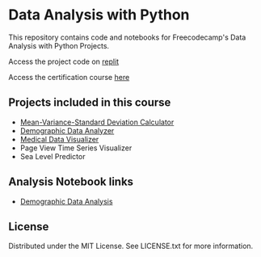 # Data Analysis with Python
This repository contains code and notebooks for Freecodecamp's Data Analysis with Python Projects.

Access the project code on [replit](https://replit.com/@sharmas1ddharth) 

Access the certification course [here](https://www.freecodecamp.org/learn/data-analysis-with-python/)

## Projects included in this course
- [Mean-Variance-Standard Deviation Calculator](https://github.com/sharmas1ddharth/Data-Analysis-with-python/tree/main/Mean-Variance-Standard_Deviation_Calculator)
- [Demographic Data Analyzer](https://github.com/sharmas1ddharth/Data-Analysis-with-python/tree/main/Demographic-data-analysis)
- [Medical Data Visualizer](https://github.com/sharmas1ddharth/Data-Analysis-with-python/tree/main/Medical-data-visualizer)
- Page View Time Series Visualizer
- Sea Level Predictor

## Analysis Notebook links

- [Demographic Data Analysis](https://datalore.jetbrains.com/notebook/jGVfrtnn5vDdWyQIY8plrD/8yJ26q6QeqTJFmsGTvVldS/)


## License
Distributed under the MIT License. See LICENSE.txt for more information.
